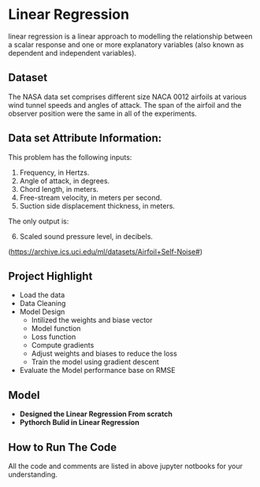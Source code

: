 # Linear Regression  
 linear regression is a linear approach to modelling the relationship between a scalar response and one or more explanatory variables (also known as dependent and independent variables).
 
## Dataset
The NASA data set comprises different size NACA 0012 airfoils at various wind tunnel speeds and angles of attack. The span of the airfoil and the observer position were the same in all of the experiments.

## Data set Attribute Information:

This problem has the following inputs:
1. Frequency, in Hertzs.
2. Angle of attack, in degrees.
3. Chord length, in meters.
4. Free-stream velocity, in meters per second.
5. Suction side displacement thickness, in meters.

The only output is:

6. Scaled sound pressure level, in decibels.

(https://archive.ics.uci.edu/ml/datasets/Airfoil+Self-Noise#)

## Project Highlight
- Load the data  
- Data Cleaning
- Model Design
  - Intilized the weights and biase vector
  - Model function
  - Loss function
  - Compute gradients
  - Adjust weights and biases to reduce the loss
  - Train the model using gradient descent
- Evaluate the Model performance base on RMSE

## Model
- **Designed the Linear Regression From scratch**
- **Pythorch Bulid in Linear Regression**


## How to Run The Code
All the code and comments are listed in above jupyter notbooks for your understanding.
